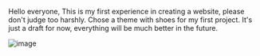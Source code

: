 Hello everyone, This is my first experience in creating a website, please don't judge too harshly. Chose a theme with shoes for my first project.
It's just a draft for now, everything will be much better in the future.

![image](https://github.com/CauseCash/DankaiShop/assets/94801959/1b0b3c05-c078-4e23-8fb4-6fed8f8f1ebc)

